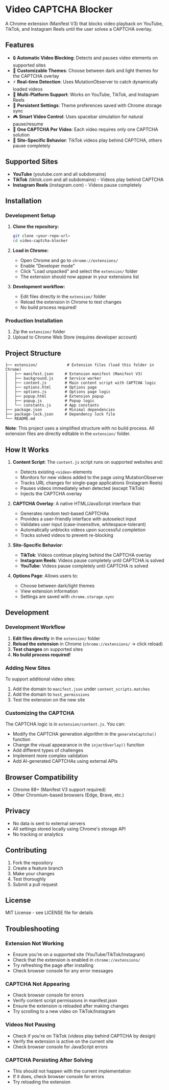 # Video CAPTCHA Blocker

A Chrome extension (Manifest V3) that blocks video playback on YouTube, TikTok, and Instagram Reels until the user solves a CAPTCHA overlay.

## Features

- 🔒 **Automatic Video Blocking**: Detects and pauses video elements on supported sites
- 🎨 **Customizable Themes**: Choose between dark and light themes for the CAPTCHA overlay
- ⚡ **Real-time Detection**: Uses MutationObserver to catch dynamically loaded videos
- 🎯 **Multi-Platform Support**: Works on YouTube, TikTok, and Instagram Reels
- 💾 **Persistent Settings**: Theme preferences saved with Chrome storage sync
- 🎮 **Smart Video Control**: Uses spacebar simulation for natural pause/resume
- 🔄 **One CAPTCHA Per Video**: Each video requires only one CAPTCHA solution
- 📱 **Site-Specific Behavior**: TikTok videos play behind CAPTCHA, others pause completely

## Supported Sites

- **YouTube** (youtube.com and all subdomains)
- **TikTok** (tiktok.com and all subdomains) - Videos play behind CAPTCHA
- **Instagram Reels** (instagram.com) - Videos pause completely

## Installation

### Development Setup

1. **Clone the repository:**
   ```bash
   git clone <your-repo-url>
   cd video-captcha-blocker
   ```

2. **Load in Chrome:**
   - Open Chrome and go to `chrome://extensions/`
   - Enable "Developer mode"
   - Click "Load unpacked" and select the `extension/` folder
   - The extension should now appear in your extensions list

3. **Development workflow:**
   - Edit files directly in the `extension/` folder
   - Reload the extension in Chrome to test changes
   - No build process required!

### Production Installation

1. Zip the `extension/` folder
2. Upload to Chrome Web Store (requires developer account)

## Project Structure

```
├── extension/             # Extension files (load this folder in Chrome)
│   ├── manifest.json     # Extension manifest (Manifest V3)
│   ├── background.js     # Service worker
│   ├── content.js        # Main content script with CAPTCHA logic
│   ├── options.html      # Options page
│   ├── options.js        # Options page logic
│   ├── popup.html        # Extension popup
│   ├── popup.js          # Popup logic
│   └── constants.js      # App constants
├── package.json          # Minimal dependencies
├── package-lock.json     # Dependency lock file
└── README.md
```

**Note**: This project uses a simplified structure with no build process. All extension files are directly editable in the `extension/` folder.

## How It Works

1. **Content Script**: The `content.js` script runs on supported websites and:
   - Detects existing `<video>` elements
   - Monitors for new videos added to the page using MutationObserver
   - Tracks URL changes for single-page applications (Instagram Reels)
   - Pauses videos immediately when detected (except TikTok)
   - Injects the CAPTCHA overlay

2. **CAPTCHA Overlay**: A native HTML/JavaScript interface that:
   - Generates random text-based CAPTCHAs
   - Provides a user-friendly interface with autoselect input
   - Validates user input (case-insensitive, whitespace-tolerant)
   - Automatically unblocks videos upon successful completion
   - Tracks solved videos to prevent re-blocking

3. **Site-Specific Behavior**:
   - **TikTok**: Videos continue playing behind the CAPTCHA overlay
   - **Instagram Reels**: Videos pause completely until CAPTCHA is solved
   - **YouTube**: Videos pause completely until CAPTCHA is solved

4. **Options Page**: Allows users to:
   - Choose between dark/light themes
   - View extension information
   - Settings are saved with `chrome.storage.sync`

## Development

### Development Workflow

1. **Edit files directly** in the `extension/` folder
2. **Reload the extension** in Chrome (`chrome://extensions/` → click reload)
3. **Test changes** on supported sites
4. **No build process required!**

### Adding New Sites

To support additional video sites:

1. Add the domain to `manifest.json` under `content_scripts.matches`
2. Add the domain to `host_permissions`
3. Test the extension on the new site

### Customizing the CAPTCHA

The CAPTCHA logic is in `extension/content.js`. You can:
- Modify the CAPTCHA generation algorithm in the `generateCaptcha()` function
- Change the visual appearance in the `injectOverlay()` function
- Add different types of challenges
- Implement more complex validation
- Add AI-generated CAPTCHAs using external APIs

## Browser Compatibility

- Chrome 88+ (Manifest V3 support required)
- Other Chromium-based browsers (Edge, Brave, etc.)

## Privacy

- No data is sent to external servers
- All settings stored locally using Chrome's storage API
- No tracking or analytics

## Contributing

1. Fork the repository
2. Create a feature branch
3. Make your changes
4. Test thoroughly
5. Submit a pull request

## License

MIT License - see LICENSE file for details

## Troubleshooting

### Extension Not Working
- Ensure you're on a supported site (YouTube/TikTok/Instagram)
- Check that the extension is enabled in `chrome://extensions/`
- Try refreshing the page after installing
- Check browser console for any error messages

### CAPTCHA Not Appearing
- Check browser console for errors
- Verify content script permissions in manifest.json
- Ensure the extension is reloaded after making changes
- Try scrolling to a new video on TikTok/Instagram

### Videos Not Pausing
- Check if you're on TikTok (videos play behind CAPTCHA by design)
- Verify the extension is active on the current site
- Check browser console for JavaScript errors

### CAPTCHA Persisting After Solving
- This should not happen with the current implementation
- If it does, check browser console for errors
- Try reloading the extension
